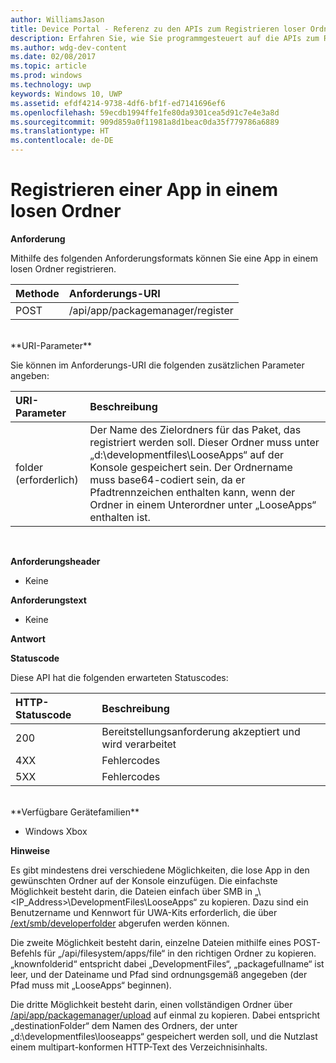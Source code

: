 ```yaml
---
author: WilliamsJason
title: Device Portal - Referenz zu den APIs zum Registrieren loser Ordner
description: Erfahren Sie, wie Sie programmgesteuert auf die APIs zum Registrieren loser Ordner zugreifen.
ms.author: wdg-dev-content
ms.date: 02/08/2017
ms.topic: article
ms.prod: windows
ms.technology: uwp
keywords: Windows 10, UWP
ms.assetid: efdf4214-9738-4df6-bf1f-ed7141696ef6
ms.openlocfilehash: 59ecdb1994ffe1fe80da9301cea5d91c7e4e3a8d
ms.sourcegitcommit: 909d859a0f11981a8d1beac0da35f779786a6889
ms.translationtype: HT
ms.contentlocale: de-DE
---
```

# <a name="register-an-app-in-a-loose-folder"></a>Registrieren einer App in einem losen Ordner  

**Anforderung**

Mithilfe des folgenden Anforderungsformats können Sie eine App in einem losen Ordner registrieren.

Methode      | Anforderungs-URI
:------     | :------
POST | /api/app/packagemanager/register
<br />
**URI-Parameter**

Sie können im Anforderungs-URI die folgenden zusätzlichen Parameter angeben:

URI-Parameter      | Beschreibung
:------     | :-----
folder (erforderlich) | Der Name des Zielordners für das Paket, das registriert werden soll. Dieser Ordner muss unter „d:\developmentfiles\LooseApps“ auf der Konsole gespeichert sein. Der Ordnername muss base64-codiert sein, da er Pfadtrennzeichen enthalten kann, wenn der Ordner in einem Unterordner unter „LooseApps“ enthalten ist.
<br />

**Anforderungsheader**

- Keine

**Anforderungstext**

- Keine

**Antwort**

**Statuscode**

Diese API hat die folgenden erwarteten Statuscodes:

HTTP-Statuscode      | Beschreibung
:------     | :-----
200 | Bereitstellungsanforderung akzeptiert und wird verarbeitet
4XX | Fehlercodes
5XX | Fehlercodes
<br />
**Verfügbare Gerätefamilien**

* Windows Xbox

**Hinweise**

Es gibt mindestens drei verschiedene Möglichkeiten, die lose App in den gewünschten Ordner auf der Konsole einzufügen. Die einfachste Möglichkeit besteht darin, die Dateien einfach über SMB in „\\<IP_Address>\DevelopmentFiles\LooseApps“ zu kopieren. Dazu sind ein Benutzername und Kennwort für UWA-Kits erforderlich, die über [/ext/smb/developerfolder](wdp-smb-api.md) abgerufen werden können. 

Die zweite Möglichkeit besteht darin, einzelne Dateien mithilfe eines POST-Befehls für „/api/filesystem/apps/file“ in den richtigen Ordner zu kopieren. „knownfolderid“ entspricht dabei „DevelopmentFiles“, „packagefullname“ ist leer, und der Dateiname und Pfad sind ordnungsgemäß angegeben (der Pfad muss mit „LooseApps“ beginnen).

Die dritte Möglichkeit besteht darin, einen vollständigen Ordner über [/api/app/packagemanager/upload](wdp-folder-upload.md) auf einmal zu kopieren. Dabei entspricht „destinationFolder“ dem Namen des Ordners, der unter „d:\developmentfiles\looseapps“ gespeichert werden soll, und die Nutzlast einem multipart-konformen HTTP-Text des Verzeichnisinhalts.

